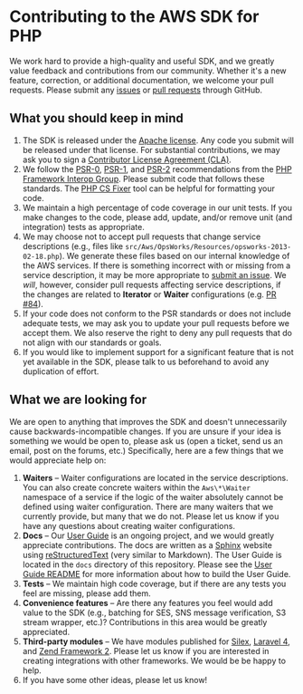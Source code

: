 # Contributing to the AWS SDK for PHP

We work hard to provide a high-quality and useful SDK, and we greatly value feedback and contributions from our
community. Whether it's a new feature, correction, or additional documentation, we welcome your pull requests.
Please submit any [issues][] or [pull requests][pull-requests] through GitHub.

## What you should keep in mind

1. The SDK is released under the [Apache license][license]. Any code you submit will be released under that license. For
   substantial contributions, we may ask you to sign a [Contributor License Agreement (CLA)][cla].
2. We follow the [PSR-0][], [PSR-1][], and [PSR-2][] recommendations from the [PHP Framework Interop Group][php-fig].
   Please submit code that follows these standards. The [PHP CS Fixer][cs-fixer] tool can be helpful for formatting your
   code.
3. We maintain a high percentage of code coverage in our unit tests. If you make changes to the code, please add,
   update, and/or remove unit (and integration) tests as appropriate.
4. We may choose not to accept pull requests that change service descriptions (e.g., files like
   `src/Aws/OpsWorks/Resources/opsworks-2013-02-18.php`). We generate these files based on our internal knowledge of
   the AWS services. If there is something incorrect with or missing from a service description, it may be more
   appropriate to [submit an issue][issues]. We *will*, however, consider pull requests affecting service descriptions,
   if the changes are related to **Iterator** or **Waiter** configurations (e.g. [PR #84][pr-84]).
5. If your code does not conform to the PSR standards or does not include adequate tests, we may ask you to update your
   pull requests before we accept them. We also reserve the right to deny any pull requests that do not align with our
   standards or goals.
6. If you would like to implement support for a significant feature that is not yet available in the SDK, please talk to
   us beforehand to avoid any duplication of effort.

## What we are looking for

We are open to anything that improves the SDK and doesn't unnecessarily cause backwards-incompatible changes. If you are
unsure if your idea is something we would be open to, please ask us (open a ticket, send us an email, post on the
forums, etc.) Specifically, here are a few things that we would appreciate help on:

1. **Waiters** – Waiter configurations are located in the service descriptions. You can also create concrete waiters
   within the `Aws\*\Waiter` namespace of a service if the logic of the waiter absolutely cannot be defined using waiter
   configuration. There are many waiters that we currently provide, but many that we do not. Please let us know if you
   have any questions about creating waiter configurations.
2. **Docs** – Our [User Guide][user-guide] is an ongoing project, and we would greatly appreciate contributions. The
   docs are written as a [Sphinx][] website using [reStructuredText][] (very similar to Markdown). The User Guide is
   located in the `docs` directory of this repository. Please see the [User Guide README][docs-readme] for more
   information about how to build the User Guide.
3. **Tests** – We maintain high code coverage, but if there are any tests you feel are missing, please add them.
4. **Convenience features** – Are there any features you feel would add value to the SDK (e.g., batching for SES, SNS
   message verification, S3 stream wrapper, etc.)? Contributions in this area would be greatly appreciated.
5. **Third-party modules** – We have modules published for [Silex](mod-silex), [Laravel 4](mod-laravel), and [Zend
   Framework 2][mod-zf2]. Please let us know if you are interested in creating integrations with other frameworks. We
   would be be happy to help.
6. If you have some other ideas, please let us know!

[issues]: https://github.com/aws/aws-sdk-php/issues
[pull-requests]: https://github.com/aws/aws-sdk-php/pulls
[license]: http://aws.amazon.com/apache2.0/
[cla]: http://en.wikipedia.org/wiki/Contributor_License_Agreement
[psr-0]: https://github.com/php-fig/fig-standards/blob/master/accepted/PSR-0.md
[psr-1]: https://github.com/php-fig/fig-standards/blob/master/accepted/PSR-1-basic-coding-standard.md
[psr-2]: https://github.com/php-fig/fig-standards/blob/master/accepted/PSR-2-coding-style-guide.md
[php-fig]: http://php-fig.org
[cs-fixer]: http://cs.sensiolabs.org/
[user-guide]: http://docs.aws.amazon.com/aws-sdk-php-2/guide/latest/index.html
[sphinx]: http://sphinx-doc.org/
[restructuredtext]: http://sphinx-doc.org/rest.html
[docs-readme]: https://github.com/aws/aws-sdk-php/blob/master/docs/README.md
[mod-silex]: https://github.com/aws/aws-sdk-php-silex
[mod-laravel]: https://github.com/aws/aws-sdk-php-laravel
[mod-zf2]: https://github.com/aws/aws-sdk-php-zf2
[pr-84]: https://github.com/aws/aws-sdk-php/pull/84
